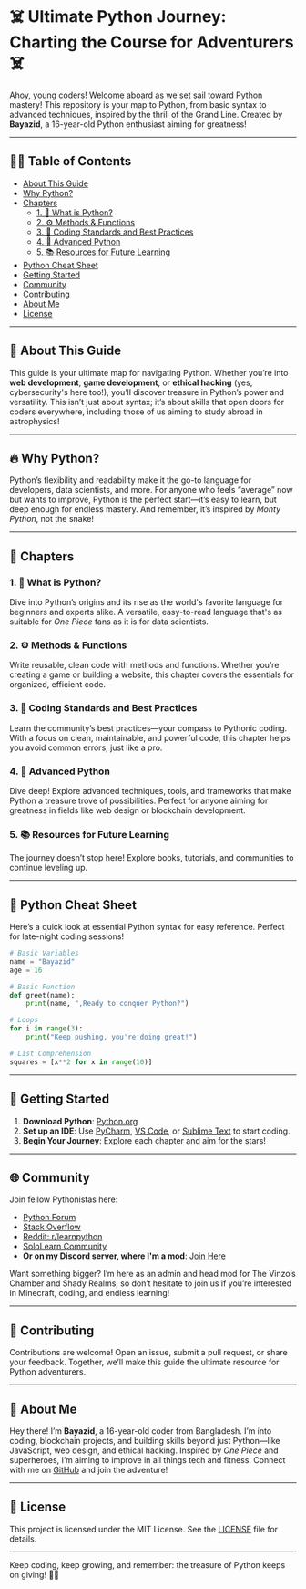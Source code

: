 

# ☠️ Ultimate Python Journey: Charting the Course for Adventurers ☠️

Ahoy, young coders! Welcome aboard as we set sail toward Python mastery! This repository is your map to Python, from basic syntax to advanced techniques, inspired by the thrill of the Grand Line. Created by **Bayazid**, a 16-year-old Python enthusiast aiming for greatness!

---

## 🏴‍☠️ Table of Contents
- [About This Guide](#about-this-guide)
- [Why Python?](#why-python)
- [Chapters](#chapters)
  - [1. 🐍 What is Python?](#1--what-is-python)
  - [2. ⚙️ Methods & Functions](#2--methods--functions)
  - [3. 🧭 Coding Standards and Best Practices](#3--coding-standards-and-best-practices)
  - [4. 🔮 Advanced Python](#4--advanced-python)
  - [5. 📚 Resources for Future Learning](#5--resources-for-future-learning)
- [Python Cheat Sheet](#python-cheat-sheet)
- [Getting Started](#getting-started)
- [Community](#community)
- [Contributing](#contributing)
- [About Me](#about-me)
- [License](#license)

---

## 🌊 About This Guide
This guide is your ultimate map for navigating Python. Whether you’re into **web development**, **game development**, or **ethical hacking** (yes, cybersecurity's here too!), you’ll discover treasure in Python’s power and versatility. This isn’t just about syntax; it’s about skills that open doors for coders everywhere, including those of us aiming to study abroad in astrophysics!

---

## 🔥 Why Python?
Python’s flexibility and readability make it the go-to language for developers, data scientists, and more. For anyone who feels “average” now but wants to improve, Python is the perfect start—it’s easy to learn, but deep enough for endless mastery. And remember, it’s inspired by *Monty Python*, not the snake!

---

## 📜 Chapters
### 1. 🐍 What is Python?
Dive into Python’s origins and its rise as the world's favorite language for beginners and experts alike. A versatile, easy-to-read language that's as suitable for *One Piece* fans as it is for data scientists.

### 2. ⚙️ Methods & Functions
Write reusable, clean code with methods and functions. Whether you’re creating a game or building a website, this chapter covers the essentials for organized, efficient code.

### 3. 🧭 Coding Standards and Best Practices
Learn the community’s best practices—your compass to Pythonic coding. With a focus on clean, maintainable, and powerful code, this chapter helps you avoid common errors, just like a pro.

### 4. 🔮 Advanced Python
Dive deep! Explore advanced techniques, tools, and frameworks that make Python a treasure trove of possibilities. Perfect for anyone aiming for greatness in fields like web design or blockchain development.

### 5. 📚 Resources for Future Learning
The journey doesn’t stop here! Explore books, tutorials, and communities to continue leveling up.

---

## 📝 Python Cheat Sheet
Here’s a quick look at essential Python syntax for easy reference. Perfect for late-night coding sessions!

```python
# Basic Variables
name = "Bayazid"
age = 16

# Basic Function
def greet(name):
    print(name, ",Ready to conquer Python?")

# Loops
for i in range(3):
    print("Keep pushing, you're doing great!")

# List Comprehension
squares = [x**2 for x in range(10)]
```

---

## 🚀 Getting Started
1. **Download Python**: [Python.org](https://www.python.org/downloads/)
2. **Set up an IDE**: Use [PyCharm](https://www.jetbrains.com/pycharm/), [VS Code](https://code.visualstudio.com/), or [Sublime Text](https://www.sublimetext.com/) to start coding.
3. **Begin Your Journey**: Explore each chapter and aim for the stars!

---

## 🌐 Community
Join fellow Pythonistas here:
- [Python Forum](https://python-forum.io/)
- [Stack Overflow](https://stackoverflow.com/questions/tagged/python)
- [Reddit: r/learnpython](https://www.reddit.com/r/learnpython/)
- [SoloLearn Community](https://sololearn.onelink.me/MfgO/87pxlqf0)  
- **Or on my Discord server, where I'm a mod**: [Join Here](https://discord.gg/bufuGkv9Yg)

Want something bigger? I’m here as an admin and head mod for The Vinzo’s Chamber and Shady Realms, so don’t hesitate to join us if you’re interested in Minecraft, coding, and endless learning!

---

## 🤝 Contributing
Contributions are welcome! Open an issue, submit a pull request, or share your feedback. Together, we’ll make this guide the ultimate resource for Python adventurers.

---

## 👤 About Me
Hey there! I’m **Bayazid**, a 16-year-old coder from Bangladesh. I’m into coding, blockchain projects, and building skills beyond just Python—like JavaScript, web design, and ethical hacking. Inspired by *One Piece* and superheroes, I’m aiming to improve in all things tech and fitness. Connect with me on [GitHub](https://github.com/Bayazid838) and join the adventure!

---

## 📜 License
This project is licensed under the MIT License. See the [LICENSE](LICENSE) file for details.

---

Keep coding, keep growing, and remember: the treasure of Python keeps on giving! 🏴‍☠️
